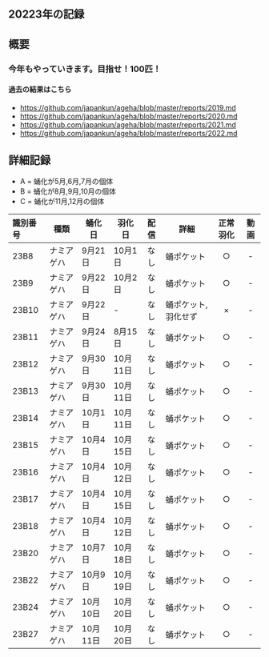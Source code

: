## 20223年の記録
 
## 概要

### 今年もやっていきます。目指せ！100匹！

#### 過去の結果はこちら
- https://github.com/japankun/ageha/blob/master/reports/2019.md
- https://github.com/japankun/ageha/blob/master/reports/2020.md
- https://github.com/japankun/ageha/blob/master/reports/2021.md
- https://github.com/japankun/ageha/blob/master/reports/2022.md

## 詳細記録

 - A = 蛹化が5月,6月,7月の個体
 - B = 蛹化が8月,9月,10月の個体
 - C = 蛹化が11月,12月の個体

|識別番号|種類|蛹化日|羽化日|配信|詳細|正常羽化|動画|
|:---|---|---|---|:---:|---|:---:|:---:|
|23B8|ナミアゲハ|9月21日|10月1日|なし|蛹ポケット|○|-|
|23B9|ナミアゲハ|9月22日|10月2日|なし|蛹ポケット|○|-|
|23B10|ナミアゲハ|9月22日|-|なし|蛹ポケット,羽化せず|×|-|
|23B11|ナミアゲハ|9月24日|8月15日|なし|蛹ポケット|○|-|
|23B12|ナミアゲハ|9月30日|10月11日|なし|蛹ポケット|○|-|
|23B13|ナミアゲハ|9月30日|10月11日|なし|蛹ポケット|○|-|
|23B14|ナミアゲハ|10月1日|10月11日|なし|蛹ポケット|○|-|
|23B15|ナミアゲハ|10月4日|10月15日|なし|蛹ポケット|○|-|
|23B16|ナミアゲハ|10月4日|10月12日|なし|蛹ポケット|○|-|
|23B17|ナミアゲハ|10月4日|10月15日|なし|蛹ポケット|○|-|
|23B18|ナミアゲハ|10月4日|10月12日|なし|蛹ポケット|○|-|
|23B20|ナミアゲハ|10月7日|10月18日|なし|蛹ポケット|○|-|
|23B22|ナミアゲハ|10月9日|10月19日|なし|蛹ポケット|○|-|
|23B24|ナミアゲハ|10月10日|10月20日|なし|蛹ポケット|○|-|
|23B27|ナミアゲハ|10月11日|10月20日|なし|蛹ポケット|○|-|
